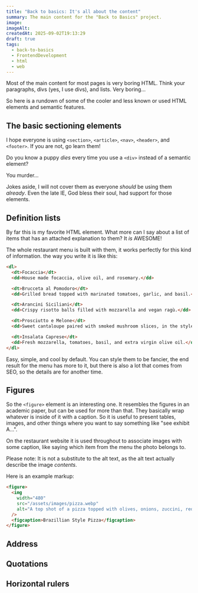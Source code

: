 ```yaml
---
title: "Back to basics: It's all about the content"
summary: The main content for the "Back to Basics" project.
image:
imageAlt:
createdAt: 2025-09-02T19:13:29
draft: true
tags:
  - back-to-basics
  - FrontendDevelopment
  - html
  - web
---
```


Most of the main content for most pages is very boring HTML. Think your paragraphs, divs (yes, I use divs), and lists. Very boring...

So here is a rundown of some of the cooler and less known or used HTML elements and semantic features.

## The basic sectioning elements

I hope everyone is using `<section>`, `<article>`, `<nav>`, `<header>`, and `<footer>`. If you are not, go learn them!

Do you know a puppy _dies_ every time you use a `<div>` instead of a semantic element?

<!-- TODO: insert puppy image -->

You murder...

Jokes aside, I will not cover them as everyone _should_ be using them _already_.
Even the late IE, God bless their soul, had support for those elements.

## Definition lists

By far this is my favorite HTML element. What more can I say about a list of items that has an attached explanation to them? It _is_ AWESOME!

The whole restaurant menu is built with them, it works perfectly for this kind of information. the way you write it is like this:

```html
<dl>
  <dt>Focaccia</dt>
  <dd>House made focaccia, olive oil, and rosemary.</dd>

  <dt>Brucceta al Pomodoro</dt>
  <dd>Grilled bread topped with marinated tomatoes, garlic, and basil.</dd>

  <dt>Arancini Siciliani</dt>
  <dd>Crispy risotto balls filled with mozzarella and vegan ragù.</dd>

  <dt>Prosciutto e Melone</dt>
  <dd>Sweet cantaloupe paired with smoked mushroom slices, in the style of Parma ham.</dd>

  <dt>Insalata Caprese</dt>
  <dd>Fresh mozzarella, tomatoes, basil, and extra virgin olive oil.</dd>
</dl>
```

Easy, simple, and cool by default. You can style them to be fancier, the end result for the menu has more to it, but there is also a lot that comes from SEO, so the details are for another time.

## Figures

So the `<figure>` element is an interesting one. It resembles the figures in an academic paper, but can be used for more than that. They basically wrap whatever is inside of it with a caption. So it is useful to present tables, images, and other things where you want to say something like "see exhibit A...".

On the restaurant website it is used throughout to associate images with some caption, like saying which item from the menu the photo belongs to.

Please note: It is not a substitute to the alt text, as the alt text actually describe the image _contents_.

Here is an example markup:

```html
<figure>
  <img
    width="480"
    src="/assets/images/pizza.webp"
    alt="A top shot of a pizza topped with olives, onions, zuccini, red and yellow peppers, corn, cilantro, and sesame seeds."
  />
  <figcaption>Brazillian Style Pizza</figcaption>
</figure>
```

## Address

## Quotations

## Horizontal rulers

